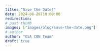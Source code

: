 ```yaml
---
title: "Save the Date!"
date: 2024-08-28T10:00:00
redirection: 
# post thumb
images: ["images/blog/save-the-date.png"]
# author
author: "OSA CON Team"
draft: true
---
```


